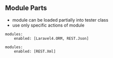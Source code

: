 ##  Module Parts

* module can be loaded partially into tester class
* use only specific actions of module

```
modules:
    enabled: [Laravel4.ORM, REST.Json]  
```

```
modules:
    enabled: [REST.Xml]  
```